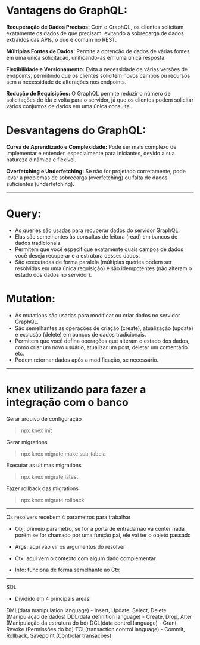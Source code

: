 # Vantagens do GraphQL:

**Recuperação de Dados Precisos:**
Com o GraphQL, os clientes solicitam exatamente os dados de que precisam, evitando a sobrecarga de dados extraídos das APIs, o que é comum no REST.

**Múltiplas Fontes de Dados:**
Permite a obtenção de dados de várias fontes em uma única solicitação, unificando-as em uma única resposta.

**Flexibilidade e Versionamento:**
Evita a necessidade de várias versões de endpoints, permitindo que os clientes solicitem novos campos ou recursos sem a necessidade de alterações nos endpoints.

**Redução de Requisições:**
O GraphQL permite reduzir o número de solicitações de ida e volta para o servidor, já que os clientes podem solicitar vários conjuntos de dados em uma única consulta.

# Desvantagens do GraphQL:

**Curva de Aprendizado e Complexidade:**
Pode ser mais complexo de implementar e entender, especialmente para iniciantes, devido à sua natureza dinâmica e flexível.

**Overfetching e Underfetching:**
Se não for projetado corretamente, pode levar a problemas de sobrecarga (overfetching) ou falta de dados suficientes (underfetching).

-----------------------------------------------------------------------------------------

# Query:
- As queries são usadas para recuperar dados do servidor GraphQL.
- Elas são semelhantes às consultas de leitura (read) em bancos de dados tradicionais.
- Permitem que você especifique exatamente quais campos de dados você deseja recuperar e a estrutura desses dados.
- São executadas de forma paralela (múltiplas queries podem ser resolvidas em uma única requisição) e são idempotentes (não alteram o estado dos dados no servidor).

# Mutation:
- As mutations são usadas para modificar ou criar dados no servidor GraphQL.
- São semelhantes às operações de criação (create), atualização (update) e exclusão (delete) em bancos de dados tradicionais.
- Permitem que você defina operações que alteram o estado dos dados, como criar um novo usuário, atualizar um post, deletar um comentário etc.
- Podem retornar dados após a modificação, se necessário.

-----------------------------------------------------------------------------------------

# knex utilizando para fazer a integração com o banco

Gerar arquivo de configuração
>npx knex init

Gerar migrations
>npx knex migrate:make sua_tabela

Executar as ultimas migrations
>npx knex migrate:latest

Fazer rollback das migrations
>npx knex migrate:rollback

-----------------------------------------------------------------------------------------

Os resolvers recebem 4 parametros para trabalhar

- Obj: primeio parametro, se for a porta de entrada nao va conter nada porém se for chamado por uma função pai, ele vai ter o objeto passado

- Args: aqui vão vir os argumentos do resolver

- Ctx: aqui vem o contexto com algum dado complementar

- Info: funciona de forma semelhante ao Ctx

-----------------------------------------------------------------------------------------

SQL

- Dividido em 4 principais areas!

DML(data manipulation language) - Insert, Update, Select, Delete (Manipulação de dados)
DDL(data definition language) - Create, Drop, Alter (Manipulação da estrutura do bd)
DCL(data control language) - Grant, Revoke (Permissões do bd)
TCL(transaction control language) - Commit, Rollback, Savepoint (Controlar transações)